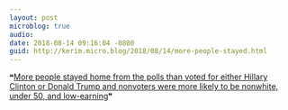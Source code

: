 ```yaml
---
layout: post
microblog: true
audio: 
date: 2018-08-14 09:16:04 -0800
guid: http://kerim.micro.blog/2018/08/14/more-people-stayed.html
---
```

❝[More people stayed home from the polls than voted for either Hillary Clinton or Donald Trump and nonvoters were more likely to be nonwhite, under 50, and low-earning](https://boingboing.net/2018/08/14/president-elizabeth-warren.html)❞ 
